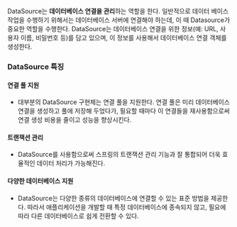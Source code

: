 DataSource는 **데이터베이스 연결을 관리**하는 역할을 한다. 일반적으로 데이터 베이스 작업을 수행하기 위해서는 데이터베이스 서버에 연결해야 하는데, 이 때 Datasource가 중요한 역할을 수행한다. DataSource는 데이터베이스 연결을 위한 정보(예: URL, 사용자 이름, 비밀번호 등)를 담고 있으며, 이 정보를 사용해서 데이터베이스 연결 객체를 생성한다.

### DataSource 특징
#### 연결 풀 지원
- 대부분의 DataSource 구현체는 연결 풀을 지원한다. 연결 풀은 미리 데이터베이스 연결을 생성하고 풀에 저장해 두었다가, 필요할 때마다 이 연결들을 재사용함으로써 연결 생성 비용을 줄이고 성능을 향상시킨다.
#### 트랜잭션 관리
- DataSource를 사용함으로써 스프링의 트랜잭션 관리 기능과 잘 통합되어 더욱 효율적인 데이터 처리가 가능해진다.
#### 다양한 데이터베이스 지원
- DataSource는 다양한 종류의 데이터베이스에 연결할 수 있는 표준 방법을 제공한다. 따라서 애플리케이션을 개발할 때 특정 데이터베이스에 종속되지 않고, 필요에 따라 다른 데이터베이스로 쉽게 전환할 수 있다.
